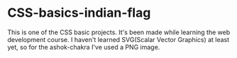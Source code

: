 # CSS-basics-indian-flag
This is one of the CSS basic projects. It's been made while learning the web development course. I haven't learned SVG(Scalar Vector Graphics) at least yet, so for the ashok-chakra I've used a PNG image. 
